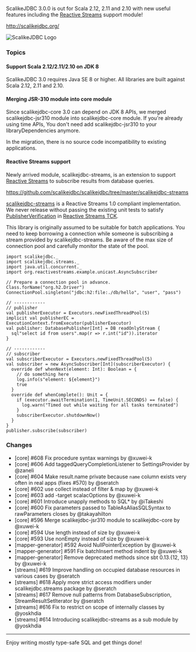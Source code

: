 ScalikeJDBC 3.0.0 is out for Scala 2.12, 2.11 and 2.10 with new useful features including the [Reactive Streams](http://www.reactive-streams.org/) support module!

http://scalikejdbc.org/

![ScalikeJDBC Logo](http://scalikejdbc.org/images/logo.png)

### Topics

#### Support Scala 2.12/2.11/2.10 on JDK 8

ScalikeJDBC 3.0 requires Java SE 8 or higher. All libraries are built against Scala 2.12, 2.11 and 2.10.

#### Merging JSR-310 module into core module

Since scalikejdbc-core 3.0 can depend on JDK 8 APIs, we merged scalikejdbc-jsr310 module into scalikejdbc-core module.
If you're already using time APIs, You don't need add scalikejdbc-jsr310 to your libraryDependencies anymore.

In the migration, there is no source code incompatibility to existing applications.

#### Reactive Streams support

Newly arrived module, scalikejdbc-streams, is an extension to support [Reactive Streams](http://www.reactive-streams.org/) to subscribe results from database queries.

https://github.com/scalikejdbc/scalikejdbc/tree/master/scalikejdbc-streams

[scalikejdbc-streams](https://github.com/scalikejdbc/scalikejdbc/tree/master/scalikejdbc-streams) is a Reactive Streams 1.0 compliant implementation.
We never release without passing the existing unit tests to satisfy [PublisherVerification](https://github.com/reactive-streams/reactive-streams-jvm/tree/v1.0.0/tck#structure-of-the-tck) in [Reactive Streams TCK](https://github.com/reactive-streams/reactive-streams-jvm/tree/v1.0.0/tck).

This library is originally assumed to be suitable for batch applications. You need to keep borrowing a connection while someone is subscribing a stream provided by scalikejdbc-streams.
Be aware of the max size of connection pool and carefully monitor the state of the pool.

```
import scalikejdbc._
import scalikejdbc.streams._
import java.util.concurrent._
import org.reactivestreams.example.unicast.AsyncSubscriber

// Prepare a connection pool in advance.
Class.forName("org.h2.Driver")
ConnectionPool.singleton("jdbc:h2:file:./db/hello", "user", "pass")

// ------------
// publisher
val publisherExecutor = Executors.newFixedThreadPool(5)
implicit val publisherEC = ExecutionContext.fromExecutor(publisherExecutor)
val publisher: DatabasePublisher[Int] = DB readOnlyStream {
  sql"select id from users".map(r => r.int("id")).iterator
}

// ------------
// subscriber
val subscriberExecutor = Executors.newFixedThreadPool(5)
val subscriber = new AsyncSubscriber[Int](subscriberExecutor) {
  override def whenNext(element: Int): Boolean = { 
    // do something here
    log.info(s"element: ${element}")
    true 
  }
  override def whenComplete(): Unit = {
    if (executor.awaitTermination(1, TimeUnit.SECONDS) == false) {
      log.warn("Timed out while waiting for all tasks terminated")
    }
    subscriberExecutor.shutdownNow()
  }
}
publisher.subscribe(subscriber)
```

### Changes

- [core] #608 Fix procedure syntax warnings by @xuwei-k
- [core] #606 Add taggedQueryCompletionListener to SettingsProvider by @zaneli
- [core] #604 Make result.name private because `name` column exists very often in real apps (fixes #570) by @seratch
- [core] #602 use collect instead of filter & map by @xuwei-k
- [core] #603 add -target scalacOptions by @xuwei-k
- [core] #601 Introduce unapply methods to SQL\* by @iTakeshi
- [core] #600 Fix parameters passed to TableAsAliasSQLSyntax to rawParameters closes by @takayahilton
- [core] #596 Merge scalikejdbc-jsr310 module to scalikejdbc-core by @xuwei-k
- [core] #594 Use length instead of size by @xuwei-k 
- [core] #593 Use nonEmpty instead of size by @xuwei-k
- [mapper-generator] #592 Avoid NullPointerException by @xuwei-k
- [mapper-generator] #591 Fix batchInsert method indent by @xuwei-k
- [mapper-generator] Remove deprecated methods since sbt 0.13.{12, 13} by @xuwei-k
- [streams] #619 Improve handling on occupied database resources in various cases by @seratch
- [streams] #618 Apply more strict access modifiers under scalikejdbc.streams package by @seratch
- [streams] #617 Remove null patterns from DatabaseSubscription, StreamResultSetIterator by @seratch
- [streams] #616 Fix to restrict on scope of internally classes by @yoskhdia
- [streams] #614 Introducing scalikejdbc-streams as a sub module by @yoskhdia

---

Enjoy writing mostly type-safe SQL and get things done!

